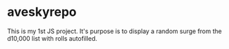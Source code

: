 # aveskyrepo

This is my 1st JS project.  It's purpose is to display a random surge from the d10,000 list with rolls autofilled.
